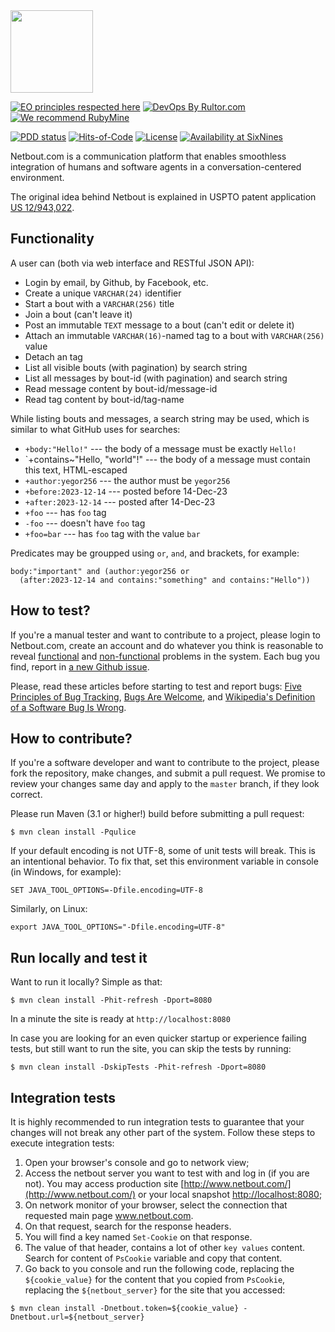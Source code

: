 <img src="http://img.netbout.com/logo.svg" width="132px"/>

[![EO principles respected here](https://www.elegantobjects.org/badge.svg)](https://www.elegantobjects.org)
[![DevOps By Rultor.com](http://www.rultor.com/b/yegor256/netbout)](http://www.rultor.com/p/yegor256/netbout)
[![We recommend RubyMine](https://www.elegantobjects.org/rubymine.svg)](https://www.jetbrains.com/ruby/)

[![PDD status](http://www.0pdd.com/svg?name=yegor256/netbout)](http://www.0pdd.com/p?name=yegor256/netbout)
[![Hits-of-Code](https://hitsofcode.com/github/yegor256/netbout)](https://hitsofcode.com/view/github/yegor256/netbout)
[![License](https://img.shields.io/badge/license-MIT-green.svg)](https://github.com/yegor256/netbout/blob/master/LICENSE.txt)
[![Availability at SixNines](https://www.sixnines.io/b/6fb0)](https://www.sixnines.io/h/6fb0)

Netbout.com is a communication platform that enables smoothless integration
of humans and software agents in a conversation-centered environment.

The original idea behind Netbout is explained in USPTO patent application [US 12/943,022](https://www.google.com/patents/US20120117164).

## Functionality

A user can (both via web interface and RESTful JSON API):
 
  * Login by email, by Github, by Facebook, etc.
  * Create a unique `VARCHAR(24)` identifier
  * Start a bout with a `VARCHAR(256)` title
  * Join a bout (can't leave it)
  * Post an immutable `TEXT` message to a bout (can't edit or delete it)
  * Attach an immutable `VARCHAR(16)`-named tag to a bout with `VARCHAR(256)` value
  * Detach an tag
  * List all visible bouts (with pagination) by search string
  * List all messages by bout-id (with pagination) and search string
  * Read message content by bout-id/message-id
  * Read tag content by bout-id/tag-name

While listing bouts and messages, a search string may be used, which 
is similar to what GitHub uses for searches:

  * `+body:"Hello!"` --- the body of a message must be exactly `Hello!`
  * `+contains~"Hello, &quot;world&quot;!" --- the body of a message must contain this text, HTML-escaped
  * `+author:yegor256` --- the author must be `yegor256`
  * `+before:2023-12-14` --- posted before 14-Dec-23
  * `+after:2023-12-14` --- posted after 14-Dec-23
  * `+foo` --- has `foo` tag
  * `-foo` --- doesn't have `foo` tag
  * `+foo=bar` --- has `foo` tag with the value `bar`

Predicates may be groupped using `or`, `and`, and brackets, for example:

```
body:"important" and (author:yegor256 or 
  (after:2023-12-14 and contains:"something" and contains:"Hello"))
```

## How to test?

If you're a manual tester and want to contribute to a project, please
login to Netbout.com, create an account and do whatever you think is reasonable
to reveal [functional](http://en.wikipedia.org/wiki/Functional_requirement)
and [non-functional](http://en.wikipedia.org/wiki/Non-functional_requirement)
problems in the system. Each bug you
find, report in [a new Github issue](https://github.com/yegor256/netbout/issues/new).

Please, read these articles before starting to test and report bugs:
[Five Principles of Bug Tracking](http://www.yegor256.com/2014/11/24/principles-of-bug-tracking.html),
[Bugs Are Welcome](http://www.yegor256.com/2014/04/13/bugs-are-welcome.html),
and
[Wikipedia's Definition of a Software Bug Is Wrong](http://www.yegor256.com/2015/06/11/wikipedia-bug-definition.html).

## How to contribute?

If you're a software developer and want to contribute to
the project, please fork the repository, make changes, and submit a pull request.
We promise to review your changes same day and apply to
the `master` branch, if they look correct.

Please run Maven (3.1 or higher!) build before submitting a pull request:

```
$ mvn clean install -Pqulice
```

If your default encoding is not UTF-8, some of unit tests will break. This is an intentional behavior. To fix that, set this environment variable in console (in Windows, for example):

```
SET JAVA_TOOL_OPTIONS=-Dfile.encoding=UTF-8
```

Similarly, on Linux:

```
export JAVA_TOOL_OPTIONS="-Dfile.encoding=UTF-8"
```

## Run locally and test it

Want to run it locally? Simple as that:

```
$ mvn clean install -Phit-refresh -Dport=8080
```

In a minute the site is ready at `http://localhost:8080`

In case you are looking for an even quicker startup or experience failing tests,
but still want to run the site, you can skip the tests by running:

```
$ mvn clean install -DskipTests -Phit-refresh -Dport=8080
```

## Integration tests

It is highly recommended to run integration tests to guarantee that your changes will not break any other part of the system.
Follow these steps to execute integration tests:

1. Open your browser's console and go to network view;
1. Access the netbout server you want to test with and log in (if you are not). You may access production site [http://www.netbout.com/](http://www.netbout.com/) or your local snapshot [http://localhost:8080](http://localhost:8080);
1. On network monitor of your browser, select the connection that requested main page www.netbout.com.
1. On that request, search for the response headers.
1. You will find a key named `Set-Cookie` on that response.
1. The value of that header, contains a lot of other `key values` content. Search for content of `PsCookie` variable and copy that content.
1. Go back to you console and run the following code, replacing the `${cookie_value}` for the content that you copied from `PsCookie`, replacing the `${netbout_server}` for the site that you accessed:

  ```
  $ mvn clean install -Dnetbout.token=${cookie_value} -Dnetbout.url=${netbout_server}
  ```
